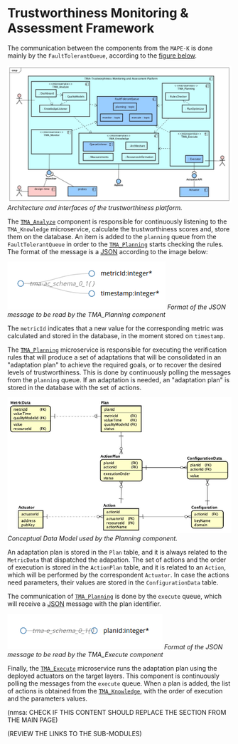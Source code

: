 #  Trustworthiness Monitoring &amp; Assessment Framework

The communication between the components from the `MAPE-K` is done mainly by the `FaultTolerantQueue`, according to the [figure below](../architecture/diagrams/TMA-Platform_Detailed_Architecture.jpg).

*![High level architecture of TMA Framework](../architecture/diagrams/TMA-Platform_Detailed_Architecture.jpg) Architecture and interfaces of the trustworthiness platform.*

The [`TMA_Analyze`](#tma_analyze) component is responsible for continuously listening to the `TMA_Knowledge` microservice, calculate the trustworthiness scores and, store them on the database. An item is added to the `planning` queue from the `FaultTolerantQueue` in order to the [`TMA_Planning`](#tma_planning) starts checking the rules. The format of the message is a [JSON](interface/atmosphere_tma-p_schema.json) according to the image below:

*![JSON Format read by TMA_Planning](interface/atmosphere_tma-p_schema.png) Format of the JSON message to be read by the TMA_Planning component*

The `metricId` indicates that a new value for the corresponding metric was calculated and stored in the database, in the moment stored on `timestamp`.

The [`TMA_Planning`](#tma_planning) microservice is responsible for executing the verification rules that will produce a set of adaptations that will be consolidated in an "adaptation plan" to achieve the required goals, or to recover the desired levels of trustworthiness. This is done by continuously polling the messages from the `planning` queue. If an adaptation is needed, an "adaptation plan" is stored in the database with the set of actions. 

*![Conceptual Data Model used by the Planning component](../architecture/diagrams/TMA-K_DataModel/TMAF-K_ConceptualDataModel_Planning.jpg) Conceptual Data Model used by the Planning component.*

An adaptation plan is stored in the `Plan` table, and it is always related to the `MetricData` that dispatched the adapation. The set of actions and the order of execution is stored in the `ActionPlan` table, and it is related to an `Action`, which will be performed by the correspondent `Actuator`. In case the actions need parameters, their values are stored in the `ConfigurationData` table.

The communication of [`TMA_Planning`](#tma_planning) is done by the `execute` queue, which will receive a [JSON](interface/atmosphere_tma-e_schema.json) message with the plan identifier.

*![JSON Format read by TMA_Execute](interface/atmosphere_tma-e_schema.png) Format of the JSON message to be read by the TMA_Execute component*

Finally, the [`TMA_Execute`](#tma_execute) microservice runs the adaptation plan using the deployed actuators on the target layers. This component is continuously polling the messages from the `execute` queue. When a plan is added, the list of actions is obtained from the [`TMA_Knowledge`](#tma_knowledge), with the order of execution and the parameters values.

(nmsa: CHECK IF THIS CONTENT SHOULD REPLACE THE SECTION FROM THE MAIN PAGE)

(REVIEW THE LINKS TO THE SUB-MODULES)
